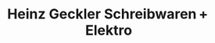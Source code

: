 ---
title: "Heinz Geckler Schreibwaren + Elektro"
url: /moessingen/heinz-geckler-schreibwaren-elektro/
shop: Schreibwaren
---